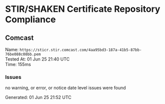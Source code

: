 # STIR/SHAKEN Certificate Repository Compliance

## Comcast

Name: `https://sticr.stir.comcast.com/4aa95bd3-187a-41b5-87bb-76be088c08bb.pem`\
Tested At: 01 Jun 25 21:40 UTC\
Time: 155ms

### Issues

no warning, or error, or notice date level issues were found

Generated: 01 Jun 25 21:52 UTC